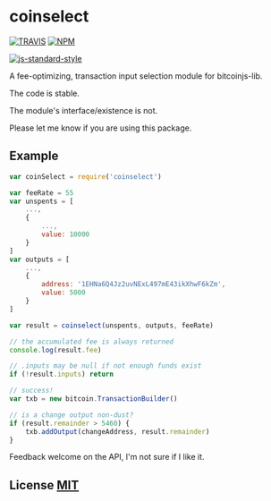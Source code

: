 # coinselect

[![TRAVIS](https://secure.travis-ci.org/dcousens/coinselect.png)](http://travis-ci.org/dcousens/coinselect)
[![NPM](http://img.shields.io/npm/v/coinselect.svg)](https://www.npmjs.org/package/coinselect)

[![js-standard-style](https://cdn.rawgit.com/feross/standard/master/badge.svg)](https://github.com/feross/standard)

A fee-optimizing, transaction input selection module for bitcoinjs-lib.

The code is stable.

The module's interface/existence is not.

Please let me know if you are using this package.


## Example

``` javascript
var coinSelect = require('coinselect')

var feeRate = 55
var unspents = [
	...,
	{
		...,
		value: 10000
	}
]
var outputs = [
	...,
	{
		address: '1EHNa6Q4Jz2uvNExL497mE43ikXhwF6kZm',
		value: 5000
	}
]

var result = coinselect(unspents, outputs, feeRate)

// the accumulated fee is always returned
console.log(result.fee)

// .inputs may be null if not enough funds exist
if (!result.inputs) return

// success!
var txb = new bitcoin.TransactionBuilder()

// is a change output non-dust?
if (result.remainder > 5460) {
	txb.addOutput(changeAddress, result.remainder)
}
```

Feedback welcome on the API,  I'm not sure if I like it.


## License [MIT](LICENSE)
